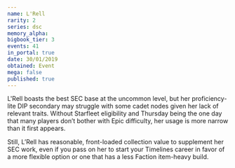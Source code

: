 ```yaml
---
name: L'Rell
rarity: 2
series: dsc
memory_alpha:
bigbook_tier: 3
events: 41
in_portal: true
date: 30/01/2019
obtained: Event
mega: false
published: true
---
```


L'Rell boasts the best SEC base at the uncommon level, but her proficiency-lite DIP secondary may struggle with some cadet nodes given her lack of relevant traits. Without Starfleet eligibility and Thursday being the one day that many players don’t bother with Epic difficulty, her usage is more narrow than it first appears.

Still, L’Rell has reasonable, front-loaded collection value to supplement her SEC work, even if you pass on her to start your Timelines career in favor of a more flexible option or one that has a less Faction item-heavy build.
